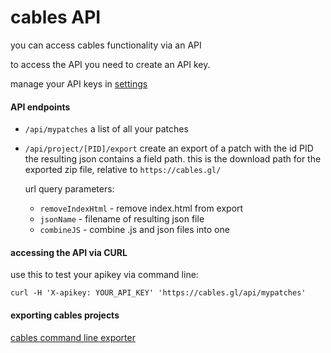 
# cables API

you can access cables functionality via an API

to access the API you need to create an API key.

manage your API keys in [settings](https://dev.cables.gl/settings#apikey)

#### API endpoints

- `/api/mypatches` 
  a list of all your patches

- `/api/project/[PID]/export`
  create an export of a patch with the id PID
  the resulting json contains a field path. this is the download path for the exported zip file, relative to `https://cables.gl/`

  url query parameters:

  - `removeIndexHtml` - remove index.html from export
  - `jsonName` - filename of resulting json file 
  - `combineJS` - combine .js and json files into one

#### accessing the API via CURL

use this to test your apikey via command line:

`curl -H 'X-apikey: YOUR_API_KEY' 'https://cables.gl/api/mypatches'`

#### exporting cables projects

[cables command line exporter](https://github.com/cables-gl/cables-cli)




